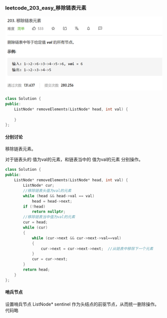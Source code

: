 ### leetcode_203_easy_移除链表元素

![image-20210217205526096](leetcode_203_easy_移除链表元素.assets/image-20210217205526096.png)

```c++
class Solution {
public:
    ListNode* removeElements(ListNode* head, int val) {

    }
};
```

#### 分别讨论

移除链表元素。

对于链表头的 值为val的元素，和链表当中的 值为val的元素 分别操作。

```c++
class Solution {
public:
	ListNode* removeElements(ListNode* head, int val) {
		ListNode* cur;
		//移除链表头值为val的元素
		while (head && head->val == val)
			head = head->next;
		if (!head)
			return nullptr;
		//移除链表当中值为val的元素
		cur = head;
		while (cur)
		{
			while (cur->next && cur->next->val==val)
			{
				cur->next = cur->next->next;  //从链表中移除下一个元素
			}
			cur = cur->next;
		}
		return head;
	}
};
```

#### 哨兵节点

设置哨兵节点 ListNode* sentinel 作为头结点的前驱节点，从而统一删除操作。代码略